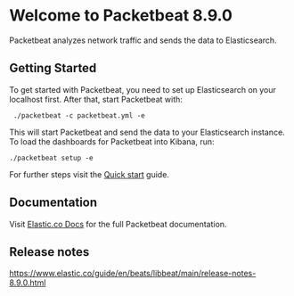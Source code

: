 # Welcome to Packetbeat 8.9.0

Packetbeat analyzes network traffic and sends the data to Elasticsearch.

## Getting Started

To get started with Packetbeat, you need to set up Elasticsearch on
your localhost first. After that, start Packetbeat with:

     ./packetbeat -c packetbeat.yml -e

This will start Packetbeat and send the data to your Elasticsearch
instance. To load the dashboards for Packetbeat into Kibana, run:

    ./packetbeat setup -e

For further steps visit the
[Quick start](https://www.elastic.co/guide/en/beats/packetbeat/main/packetbeat-installation-configuration.html) guide.

## Documentation

Visit [Elastic.co Docs](https://www.elastic.co/guide/en/beats/packetbeat/main/index.html)
for the full Packetbeat documentation.

## Release notes

https://www.elastic.co/guide/en/beats/libbeat/main/release-notes-8.9.0.html
